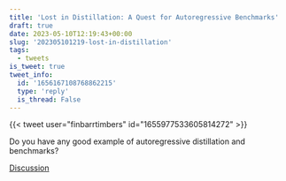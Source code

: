 ```yaml
---
title: 'Lost in Distillation: A Quest for Autoregressive Benchmarks'
draft: true
date: 2023-05-10T12:19:43+00:00
slug: '202305101219-lost-in-distillation'
tags:
  - tweets
is_tweet: true
tweet_info:
  id: '1656167108768862215'
  type: 'reply'
  is_thread: False
---
```




{{< tweet user="finbarrtimbers" id="1655977533605814272" >}}

Do you have any good example of autoregressive distillation and benchmarks?

[Discussion](https://x.com/sytelus/status/1656167108768862215)
